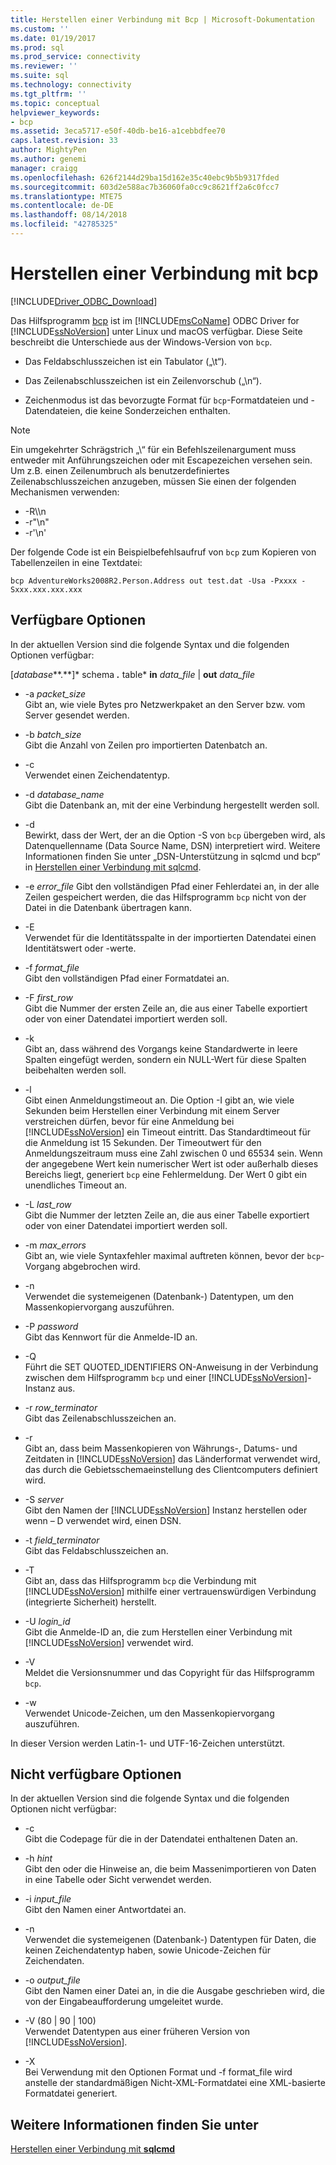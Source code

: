 ```yaml
---
title: Herstellen einer Verbindung mit Bcp | Microsoft-Dokumentation
ms.custom: ''
ms.date: 01/19/2017
ms.prod: sql
ms.prod_service: connectivity
ms.reviewer: ''
ms.suite: sql
ms.technology: connectivity
ms.tgt_pltfrm: ''
ms.topic: conceptual
helpviewer_keywords:
- bcp
ms.assetid: 3eca5717-e50f-40db-be16-a1cebbdfee70
caps.latest.revision: 33
author: MightyPen
ms.author: genemi
manager: craigg
ms.openlocfilehash: 626f2144d29ba15d162e35c40ebc9b5b9317fded
ms.sourcegitcommit: 603d2e588ac7b36060fa0cc9c8621ff2a6c0fcc7
ms.translationtype: MTE75
ms.contentlocale: de-DE
ms.lasthandoff: 08/14/2018
ms.locfileid: "42785325"
---
```

# <a name="connecting-with-bcp"></a>Herstellen einer Verbindung mit bcp
[!INCLUDE[Driver_ODBC_Download](../../../includes/driver_odbc_download.md)]

Das Hilfsprogramm [bcp](http://go.microsoft.com/fwlink/?LinkID=190626) ist im [!INCLUDE[msCoName](../../../includes/msconame_md.md)] ODBC Driver for [!INCLUDE[ssNoVersion](../../../includes/ssnoversion-md.md)] unter Linux und macOS verfügbar. Diese Seite beschreibt die Unterschiede aus der Windows-Version von `bcp`.
  
- Das Feldabschlusszeichen ist ein Tabulator („\t“).  
  
- Das Zeilenabschlusszeichen ist ein Zeilenvorschub („\n“).  
  
- Zeichenmodus ist das bevorzugte Format für `bcp`-Formatdateien und -Datendateien, die keine Sonderzeichen enthalten.  
  
> [!NOTE]  
> Ein umgekehrter Schrägstrich „\\“ für ein Befehlszeilenargument muss entweder mit Anführungszeichen oder mit Escapezeichen versehen sein. Um z.B. einen Zeilenumbruch als benutzerdefiniertes Zeilenabschlusszeichen anzugeben, müssen Sie einen der folgenden Mechanismen verwenden:  
>   
> -   -R\\\n  
> -   -r"\n"  
> -   -r'\n'  
  
Der folgende Code ist ein Beispielbefehlsaufruf von `bcp` zum Kopieren von Tabellenzeilen in eine Textdatei:  
  
```  
bcp AdventureWorks2008R2.Person.Address out test.dat -Usa -Pxxxx -Sxxx.xxx.xxx.xxx  
```  
  
## <a name="available-options"></a>Verfügbare Optionen
In der aktuellen Version sind die folgende Syntax und die folgenden Optionen verfügbar:  

[*database***.**]* schema ***.*** table* **in** *data_file* | **out** *data_file*

- -a *packet_size*  
Gibt an, wie viele Bytes pro Netzwerkpaket an den Server bzw. vom Server gesendet werden.  
  
- -b *batch_size*  
Gibt die Anzahl von Zeilen pro importierten Datenbatch an.  
  
- -c  
Verwendet einen Zeichendatentyp.  
  
- -d *database_name*  
Gibt die Datenbank an, mit der eine Verbindung hergestellt werden soll.  
  
- -d  
Bewirkt, dass der Wert, der an die Option -S von `bcp` übergeben wird, als Datenquellenname (Data Source Name, DSN) interpretiert wird. Weitere Informationen finden Sie unter „DSN-Unterstützung in sqlcmd und bcp“ in [Herstellen einer Verbindung mit sqlcmd](../../../connect/odbc/linux-mac/connecting-with-sqlcmd.md).  
  
- -e *error_file* Gibt den vollständigen Pfad einer Fehlerdatei an, in der alle Zeilen gespeichert werden, die das Hilfsprogramm `bcp` nicht von der Datei in die Datenbank übertragen kann.  
  
- -E  
Verwendet für die Identitätsspalte in der importierten Datendatei einen Identitätswert oder -werte.  
  
- -f *format_file*  
Gibt den vollständigen Pfad einer Formatdatei an.  
  
- -F *first_row*  
Gibt die Nummer der ersten Zeile an, die aus einer Tabelle exportiert oder von einer Datendatei importiert werden soll.  
  
- -k  
Gibt an, dass während des Vorgangs keine Standardwerte in leere Spalten eingefügt werden, sondern ein NULL-Wert für diese Spalten beibehalten werden soll.  
  
- -l  
Gibt einen Anmeldungstimeout an. Die Option -I gibt an, wie viele Sekunden beim Herstellen einer Verbindung mit einem Server verstreichen dürfen, bevor für eine Anmeldung bei [!INCLUDE[ssNoVersion](../../../includes/ssnoversion-md.md)] ein Timeout eintritt. Das Standardtimeout für die Anmeldung ist 15 Sekunden. Der Timeoutwert für den Anmeldungszeitraum muss eine Zahl zwischen 0 und 65534 sein. Wenn der angegebene Wert kein numerischer Wert ist oder außerhalb dieses Bereichs liegt, generiert `bcp` eine Fehlermeldung. Der Wert 0 gibt ein unendliches Timeout an.
  
- -L *last_row*  
Gibt die Nummer der letzten Zeile an, die aus einer Tabelle exportiert oder von einer Datendatei importiert werden soll.  
  
- -m *max_errors*  
Gibt an, wie viele Syntaxfehler maximal auftreten können, bevor der `bcp`-Vorgang abgebrochen wird.  
  
- -n  
Verwendet die systemeigenen (Datenbank-) Datentypen, um den Massenkopiervorgang auszuführen.  
  
- -P *password*  
Gibt das Kennwort für die Anmelde-ID an.  
  
- -Q  
Führt die SET QUOTED_IDENTIFIERS ON-Anweisung in der Verbindung zwischen dem Hilfsprogramm `bcp` und einer [!INCLUDE[ssNoVersion](../../../includes/ssnoversion-md.md)]-Instanz aus.  
  
- -r *row_terminator*  
Gibt das Zeilenabschlusszeichen an.  
  
- -r  
Gibt an, dass beim Massenkopieren von Währungs-, Datums- und Zeitdaten in [!INCLUDE[ssNoVersion](../../../includes/ssnoversion-md.md)] das Länderformat verwendet wird, das durch die Gebietsschemaeinstellung des Clientcomputers definiert wird.  
  
- -S *server*  
Gibt den Namen der [!INCLUDE[ssNoVersion](../../../includes/ssnoversion-md.md)] Instanz herstellen oder wenn – D verwendet wird, einen DSN.  
  
- -t *field_terminator*  
Gibt das Feldabschlusszeichen an.  
  
- -T  
Gibt an, dass das Hilfsprogramm `bcp` die Verbindung mit [!INCLUDE[ssNoVersion](../../../includes/ssnoversion-md.md)] mithilfe einer vertrauenswürdigen Verbindung (integrierte Sicherheit) herstellt.  
  
- -U *login_id*  
Gibt die Anmelde-ID an, die zum Herstellen einer Verbindung mit [!INCLUDE[ssNoVersion](../../../includes/ssnoversion-md.md)] verwendet wird.  
  
- -V  
Meldet die Versionsnummer und das Copyright für das Hilfsprogramm `bcp`.  
  
- -w  
Verwendet Unicode-Zeichen, um den Massenkopiervorgang auszuführen.  
  
In dieser Version werden Latin-1- und UTF-16-Zeichen unterstützt.  
  
## <a name="unavailable-options"></a>Nicht verfügbare Optionen
In der aktuellen Version sind die folgende Syntax und die folgenden Optionen nicht verfügbar:  

- -c  
Gibt die Codepage für die in der Datendatei enthaltenen Daten an.  
  
- -h *hint*  
Gibt den oder die Hinweise an, die beim Massenimportieren von Daten in eine Tabelle oder Sicht verwendet werden.  
  
- -i *input_file*  
Gibt den Namen einer Antwortdatei an.  
  
- -n  
Verwendet die systemeigenen (Datenbank-) Datentypen für Daten, die keinen Zeichendatentyp haben, sowie Unicode-Zeichen für Zeichendaten.  
  
- -o *output_file*  
Gibt den Namen einer Datei an, in die die Ausgabe geschrieben wird, die von der Eingabeaufforderung umgeleitet wurde.  
  
- -V (80 | 90 | 100)  
Verwendet Datentypen aus einer früheren Version von [!INCLUDE[ssNoVersion](../../../includes/ssnoversion-md.md)].  
  
- -X  
Bei Verwendung mit den Optionen Format und -f format_file wird anstelle der standardmäßigen Nicht-XML-Formatdatei eine XML-basierte Formatdatei generiert.  
  
## <a name="see-also"></a>Weitere Informationen finden Sie unter

[Herstellen einer Verbindung mit **sqlcmd**](../../../connect/odbc/linux-mac/connecting-with-sqlcmd.md)  
